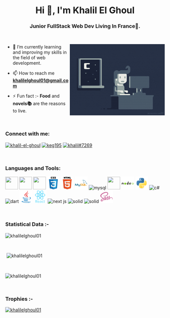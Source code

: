 <h1 align="center">Hi 👋, I'm Khalil El Ghoul</h1>
<h3 align="center">Junior FullStack Web Dev Living In France🌟.</h3>

<br>

<p><img align="right" style="width:300px;" src="https://raw.githubusercontent.com/khalilelghoul01/khalilelghoul01/main/images/dev.gif" alt="khalilelghoul01" /></p>

- 🌱 I’m currently learning and improving my skills in the field of web development.

- 📫 How to reach me **khalilelghoul01@gmail.com**

- ⚡ Fun fact :- **Food** and **novels📚** are the reasons to live.

<br>

<h3 align="left">Connect with me:</h3>
<p align="left">
  <a href="https://www.linkedin.com/in/khalil-el-ghoul/" target="blank"><img align="center"
      src="https://raw.githubusercontent.com/rahuldkjain/github-profile-readme-generator/master/src/images/icons/Social/linked-in-alt.svg"
      alt="khalil-el-ghoul" height="30" width="40" /></a> 
  <a href="https://instagram.com/keg195" target="blank"><img align="center"
      src="https://raw.githubusercontent.com/rahuldkjain/github-profile-readme-generator/master/src/images/icons/Social/instagram.svg"
      alt="keg195" height="30" width="40" /></a> 
  <a href="khalil#7269" target="blank"><img align="center"
      src="https://upload.wikimedia.org/wikipedia/fr/thumb/4/4f/Discord_Logo_sans_texte.svg/1818px-Discord_Logo_sans_texte.svg.png"
      alt="khalil#7269" height="40" width="40" /></a> 
</p>

<br>

<h3 align="left">Languages and Tools:</h3>
<p align="left"> 
<img src="https://upload.wikimedia.org/wikipedia/commons/thumb/4/4c/Typescript_logo_2020.svg/1024px-Typescript_logo_2020.svg.png" width="40" height="40" />


<img src="https://cdn.pixabay.com/photo/2015/04/23/17/41/javascript-736400_1280.png"  width="40" height="40" />

<img src="https://upload.wikimedia.org/wikipedia/commons/thumb/d/d5/Tailwind_CSS_Logo.svg/2048px-Tailwind_CSS_Logo.svg.png"  width="40" height="40" />
  <img src="https://raw.githubusercontent.com/devicons/devicon/master/icons/css3/css3-original-wordmark.svg" alt="css3" width="40" height="40" />
  <img src="https://raw.githubusercontent.com/devicons/devicon/master/icons/html5/html5-original-wordmark.svg" alt="html5" width="40" height="40" />

  <img src="https://raw.githubusercontent.com/devicons/devicon/master/icons/mysql/mysql-original-wordmark.svg" alt="mysql" width="40" height="40" />
  <img src="https://www.stackhero.io/assets/src/images/servicesLogos/openGraphVersions/mongodb.png?8aee1a38" alt="mysql" width="40" height="30" />


<img src="https://firebase.google.com/static/images/brand-guidelines/logo-logomark.png?hl=es-419"  width="40" height="40" />

  <img src="https://raw.githubusercontent.com/devicons/devicon/master/icons/nodejs/nodejs-original-wordmark.svg" alt="nodejs" width="40" height="40" />

  <img src="https://raw.githubusercontent.com/devicons/devicon/master/icons/python/python-original.svg" alt="python" width="40" height="40" /> 
  <img src="https://blog.bracketshow.com/wp-content/uploads/2021/07/csharp.png" alt="c#" width="40" height="40" />
  <img src="https://upload.wikimedia.org/wikipedia/commons/thumb/7/7e/Dart-logo.png/768px-Dart-logo.png" alt="dart" width="40" height="40" />
  <img src="https://raw.githubusercontent.com/devicons/devicon/master/icons/java/java-original.svg" alt="java" width="40" height="40" />
  <img src="https://raw.githubusercontent.com/devicons/devicon/master/icons/react/react-original-wordmark.svg" alt="react" width="40" height="40" />
  <img src="https://seeklogo.com/images/N/next-js-logo-8FCFF51DD2-seeklogo.com.png" alt="next js" width="40" height="40" />
  <img src="https://www.saashub.com/images/app/service_logos/192/9an5asiegmnh/large.png?1633819212" alt="solid" width="40" height="40" />
  <img src="https://upload.wikimedia.org/wikipedia/commons/thumb/1/1b/Svelte_Logo.svg/1200px-Svelte_Logo.svg.png" alt="solid" width="40" height="40" />
  <img src="https://raw.githubusercontent.com/devicons/devicon/master/icons/sass/sass-original.svg" alt="sass" width="40" height="40" />
  
 </p>

<br>

<h3>Statistical Data :-</h3>
<p><img align="center"
    src="https://github-readme-stats.vercel.app/api/top-langs?username=khalilelghoul01&show_icons=true&locale=en&bg_color=0d1117&text_color=ffffff&layout=compact"
    alt="khalilelghoul01" 
    bg_color=#808080/></p>

<br>

<p>&nbsp;<img align="center" src="https://github-readme-stats.vercel.app/api?username=khalilelghoul01&show_icons=true&locale=en&bg_color=0d1117&text_color=ffffff&repo=convoychat"
    alt="khalilelghoul01" /></p>

<br>

<p><img align="center" src="https://github-readme-streak-stats.herokuapp.com/?user=khalilelghoul01&theme=dark&background=0d1117&date_format=M%20j%5B%2C%20Y%5D" alt="khalilelghoul01" /></p>

<br>
<h3>Trophies :-</h3>
<p align="left"> <a href="https://github.com/ryo-ma/github-profile-trophy"><img
      src="https://github-profile-trophy.vercel.app/?username=khalilelghoul01&bg_color=0d1117&text_color=ffffff" alt="khalilelghoul01" /></a> </p>


